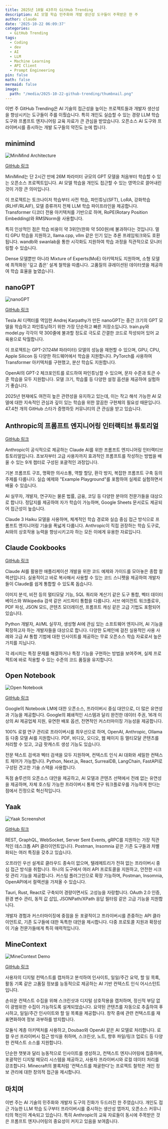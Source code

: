 ```yaml
---
title: 2025년 10월 43주차 GitHub Trending
description: AI 모델 학습 민주화와 개발 생산성 도구들이 주목받은 한 주
author: claude
date: '2025-10-22 06:09:37'
categories:
  - GitHub Trending
tags:
  - Coding
  - dev
  - AI
  - LLM
  - Machine Learning
  - API Client
  - Prompt Engineering
pin: false
math: false
mermaid: false
image:
  path: "/media/2025-10-22-github-trending/thumbnail.png"
---
```


이번 주 GitHub Trending은 AI 기술의 접근성을 높이는 프로젝트들과 개발자 생산성을 향상시키는 도구들이 주를 이뤘습니다. 특히 개인도 실습할 수 있는 경량 LLM 학습 도구와 프롬프트 엔지니어링 교육 자료가 큰 관심을 받았습니다. 오픈소스 AI 도구와 프라이버시를 중시하는 개발 도구들의 약진도 눈에 띕니다.

## minimind

![MiniMind Architecture](https://raw.githubusercontent.com/jingyaogong/minimind/master/images/LLM-structure.png)

[GitHub 링크](https://github.com/jingyaogong/minimind)

MiniMind는 단 2시간 만에 26M 파라미터 규모의 GPT 모델을 처음부터 학습할 수 있는 오픈소스 프로젝트입니다. AI 모델 학습을 개인도 접근할 수 있는 영역으로 끌어내린 것이 가장 큰 의미입니다.

이 프로젝트는 토크나이저 학습부터 사전 학습, 파인튜닝(SFT), LoRA, 강화학습(RLHF/RLAIF), 모델 증류까지 전체 LLM 학습 파이프라인을 제공합니다. Transformer 디코더 전용 아키텍처를 기반으로 하며, RoPE(Rotary Position Embedding)와 RMSNorm을 사용합니다.

특히 인상적인 점은 학습 비용이 약 3위안(한화 약 500원)에 불과하다는 것입니다. 멀티 GPU 학습을 지원하고, llama.cpp, vllm 같은 인기 있는 추론 프레임워크와도 호환됩니다. wandb와 swanlab을 통한 시각화도 지원하여 학습 과정을 직관적으로 모니터링할 수 있습니다.

Dense 모델뿐만 아니라 Mixture of Experts(MoE) 아키텍처도 지원하며, 소형 모델에 최적화된 '깊고 좁은' 설계 철학을 따릅니다. 고품질의 큐레이션된 데이터셋을 제공하여 학습 효율을 높였습니다.

## nanoGPT

![nanoGPT](https://github.com/karpathy/nanoGPT/raw/master/assets/nanogpt.jpg)

[GitHub 링크](https://github.com/karpathy/nanoGPT)

Tesla AI 디렉터를 역임한 Andrej Karpathy가 만든 nanoGPT는 중간 크기의 GPT 모델을 학습하고 파인튜닝하기 위한 가장 단순하고 빠른 저장소입니다. train.py와 model.py 각각이 약 300줄에 불과할 정도로 극도로 간결한 코드로 작성되어 있어 교육용으로 탁월합니다.

이 프로젝트는 GPT-2(124M 파라미터) 모델의 성능을 재현할 수 있으며, GPU, CPU, Apple Silicon 등 다양한 하드웨어에서 학습을 지원합니다. PyTorch를 사용하여 Transformer 아키텍처를 구현했고, 분산 학습도 지원합니다.

OpenAI의 GPT-2 체크포인트를 로드하여 파인튜닝할 수 있으며, 문자 수준과 토큰 수준 학습을 모두 지원합니다. 모델 크기, 학습률 등 다양한 설정 옵션을 제공하여 실험하기 좋습니다.

2025년 현재에도 여전히 높은 관련성을 유지하고 있는데, 이는 작고 해석 가능한 AI 모델에 대한 지속적인 관심과 깊이 있는 학습을 위한 깔끔한 구현체의 필요성 때문입니다. 47.4천 개의 GitHub 스타가 증명하듯 커뮤니티의 큰 관심을 받고 있습니다.

## Anthropic의 프롬프트 엔지니어링 인터랙티브 튜토리얼

[GitHub 링크](https://github.com/anthropics/prompt-eng-interactive-tutorial)

Anthropic이 공식적으로 제공하는 Claude AI를 위한 프롬프트 엔지니어링 인터랙티브 튜토리얼입니다. 초보자부터 고급 사용자까지 효과적인 프롬프트를 작성하는 방법을 배울 수 있는 9개 챕터로 구성된 포괄적인 과정입니다.

기본 프롬프트 구조, 명확한 의사소통, 역할 할당, 환각 방지, 복잡한 프롬프트 구축 등의 주제를 다룹니다. 실습 예제와 "Example Playground"를 포함하여 실제로 실험하면서 배울 수 있습니다.

AI 실무자, 개발자, 연구자는 물론 법률, 금융, 코딩 등 다양한 분야의 전문가들을 대상으로 합니다. 정답지를 제공하여 자가 학습이 가능하며, Google Sheets 문서로도 제공되어 접근성이 높습니다.

Claude 3 Haiku 모델을 사용하며, 체계적인 학습 경로와 실습 중심 접근 방식으로 프롬프트 엔지니어링 기술을 폭넓게 다룹니다. Anthropic이 직접 권장하는 학습 도구로, AI와의 상호작용 능력을 향상시키고자 하는 모든 이에게 유용한 자료입니다.

## Claude Cookbooks

[GitHub 링크](https://github.com/anthropics/claude-cookbooks)

Claude AI를 활용한 애플리케이션 개발을 위한 코드 예제와 가이드를 모아놓은 종합 컬렉션입니다. 실용적이고 바로 복사해서 사용할 수 있는 코드 스니펫을 제공하여 개발자들이 Claude를 쉽게 통합할 수 있도록 돕습니다.

이미지 분석, 비전 등의 멀티모달 기능, SQL 쿼리와 계산기 같은 도구 통합, 벡터 데이터베이스와 Wikipedia 검색 같은 서드파티 통합을 다룹니다. 서브 에이전트 워크플로우, PDF 파싱, JSON 모드, 콘텐츠 모더레이션, 프롬프트 캐싱 같은 고급 기법도 포함되어 있습니다.

Python 개발자, AI/ML 실무자, 생성형 AI에 관심 있는 소프트웨어 엔지니어, AI 기능을 확장하고자 하는 개발자들을 대상으로 합니다. 다양한 도메인에 걸친 실용적인 사용 사례와 고급 AI 통합 기법에 대한 인사이트를 제공하는 무료 오픈소스 학습 자료로서 높은 가치를 지닙니다.

각 레시피는 특정 문제를 해결하거나 특정 기능을 구현하는 방법을 보여주며, 실제 프로젝트에 바로 적용할 수 있는 수준의 코드 품질을 유지합니다.

## Open Notebook

![Open Notebook](https://github.com/lfnovo/open-notebook/raw/main/docs/assets/hero.svg)

[GitHub 링크](https://github.com/lfnovo/open-notebook)

Google의 Notebook LM에 대한 오픈소스, 프라이버시 중심 대안으로, 더 많은 유연성과 기능을 제공합니다. Google의 폐쇄적인 시스템과 달리 완전한 데이터 주권, 16개 이상의 AI 제공업체 지원, 유연한 배포 옵션, 전면적인 커스터마이징 가능성을 제공합니다.

100% 로컬 연구 관리로 프라이버시를 최우선으로 하며, OpenAI, Anthropic, Ollama 등 다중 모델 AI를 지원합니다. PDF, 비디오, 오디오, 웹 페이지 등 멀티모달 콘텐츠를 처리할 수 있고, 고급 팟캐스트 생성 기능도 있습니다.

전문 텍스트 검색과 벡터 검색을 모두 지원하며, 컨텍스트 인식 AI 대화와 세밀한 컨텍스트 제어가 가능합니다. Python, Next.js, React, SurrealDB, LangChain, FastAPI로 구성된 견고한 기술 스택을 사용합니다.

독점 솔루션의 오픈소스 대안을 제공하고, AI 모델과 콘텐츠 선택에서 전례 없는 유연성을 제공하며, 자체 호스팅 가능한 프라이버시 통제 연구 워크플로우를 가능하게 한다는 점에서 진정으로 혁신적입니다.

## Yaak

![Yaak Screenshot](https://yaak.app/static/screenshot.png)

[GitHub 링크](https://github.com/mountain-loop/yaak)

REST, GraphQL, WebSocket, Server Sent Events, gRPC를 지원하는 가장 직관적인 데스크톱 API 클라이언트입니다. Postman, Insomnia 같은 기존 도구들과 차별화되는 여러 특징을 갖추고 있습니다.

오프라인 우선 설계로 클라우드 종속이 없으며, 텔레메트리가 전혀 없는 프라이버시 중심 접근 방식을 취합니다. 하나의 도구에서 여러 API 프로토콜을 지원하고, 안전한 시크릿 관리 기능을 제공합니다. 커스텀 플러그인으로 확장 가능하며, Postman, Insomnia, OpenAPI에서 컬렉션을 가져올 수 있습니다.

Tauri, Rust, React로 구축되어 경량이면서도 고성능을 자랑합니다. OAuth 2.0 인증, 환경 변수 관리, 동적 값 삽입, JSONPath/XPath 응답 필터링 같은 고급 기능을 지원합니다.

개발자 경험과 커스터마이징에 중점을 둔 포괄적이고 프라이버시를 존중하는 API 클라이언트로, 기존 도구들에 대한 독특한 대안을 제시합니다. 다중 프로토콜 지원과 확장성이 기술 전문가들에게 특히 매력적입니다.

## MineContext

![MineContext Demo](https://github.com/volcengine/MineContext/raw/main/src/feature.gif)

[GitHub 링크](https://github.com/volcengine/MineContext)

사용자의 디지털 컨텍스트를 캡처하고 분석하여 인사이트, 일일/주간 요약, 할 일 목록, 활동 기록 같은 고품질 정보를 능동적으로 제공하는 AI 기반 컨텍스트 인식 어시스턴트입니다.

손쉬운 컨텍스트 수집을 위해 스크린샷과 디지털 상호작용을 캡처하며, 정신적 부담 없이 광범위한 수집이 가능하도록 설계되었습니다. 요약된 콘텐츠를 자동으로 추출하여 푸시하고, 일일/주간 인사이트와 할 일 목록을 제공합니다. 창작 중에 관련 컨텍스트를 재표면화하여 정보 과부하를 방지합니다.

모듈식 계층 아키텍처를 사용하고, Doubao와 OpenAI 같은 AI 모델로 처리합니다. 로컬 우선 프라이버시 접근 방식을 취하며, 스크린샷, 노트, 향후 파일/링크 업로드 등 다양한 컨텍스트 소스를 지원합니다.

단순한 챗봇과 달리 능동적으로 인사이트를 생성하고, 컨텍스트 엔지니어링에 집중하며, 포괄적인 디지털 메모리 시스템을 제공하고, 사용자 프라이버시와 로컬 데이터 처리를 강조합니다. Minecraft의 블록처럼 '컨텍스트를 채굴한다'는 프로젝트 철학은 개인 정보 관리에 대한 창의적 접근을 제시합니다.

## 마치며

이번 주는 AI 기술의 민주화와 개발자 도구의 진화가 두드러진 한 주였습니다. 개인도 접근 가능한 LLM 학습 도구부터 프라이버시를 중시하는 생산성 앱까지, 오픈소스 커뮤니티의 혁신이 계속되고 있습니다. 특히 Anthropic의 교육 자료들이 동시에 주목받은 것은 프롬프트 엔지니어링의 중요성이 커지고 있음을 보여줍니다.
